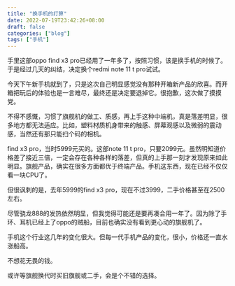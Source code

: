 ```yaml
---
title: "换手机的打算"
date: 2022-07-19T23:42:26+08:00
draft: false
categories: ["blog"]
tags: ["手机"]
---
```


手里这部oppo find x3 pro已经用了一年多了，按照习惯，该是换手机的时候了。于是经过几天的纠结，决定换个redmi note 11 t pro试试。

<!--more-->

今天下午新手机就到了，只是这次自己明显感觉没有那种开箱新产品的欣喜。而开箱把玩后的体验也是一言难尽，最终还是决定要退掉它。很抱歉，这次做了摸摸党。

不得不感慨，习惯了旗舰机的做工、质感，再上手这种中端机，真是落差明显，很多地方都无法适应。比如，塑料材质机身带来的触感、屏幕观感以及微弱的震动感，当然还有那只能扫个码的相机。

find x3 pro，当时5999元买的。这部note 11 t pro，只要2099元。虽然明知道价格差了接近三倍，一定会存在各种各样的落差，但真的上手那一刻才发现原来如此明显。旗舰产品，确实在很多方面都优于终端产品。手机这东西，现在已经不仅仅看一块CPU了。

但很讽刺的是，去年5999的find x3 pro，现在不过3999，二手价格甚至在2500左右。

尽管骁龙888的发热依然明显，但我觉得可能还是要再凑合用一年了。因为除了手环、耳机已经上了oppo的贼船，目前也确实没有看到更心动的旗舰机了。

手机这个行业这几年的变化很大。但每一代手机产品的变化，很小，价格还一直水涨船高。

不想花无畏的钱。

或许等旗舰换代时买旧旗舰或二手，会是个不错的选择。

